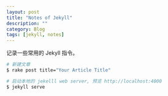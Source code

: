 ```yaml
---
layout: post
title: "Notes of Jekyll"
description: ""
category: Blog
tags: [jekyll, notes]
---
```



记录一些常用的 Jekyll 指令。

```bash
# 新建文章
$ rake post title="Your Article Title"

# 启动本地的 jekelll web server, 预览 http://localhost:4000
$ jekyll serve

```
